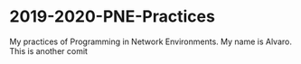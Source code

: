 # 2019-2020-PNE-Practices
My practices of Programming in Network Environments.
My name is Alvaro.
This is another comit